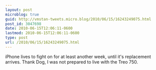 ```yaml
---
layout: post
microblog: true
guid: http://vmstan-tweets.micro.blog/2010/06/15/16243249075.html
post_id: 3047698
date: 2010-06-15T12:06:11-0600
lastmod: 2010-06-15T12:06:11-0600
type: post
url: /2010/06/15/16243249075.html
---
```

iPhone lives to fight on for at least another week, until it's replacement arrives. Thank Dog, I was not prepared to live with the Treo 750.
